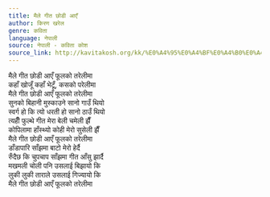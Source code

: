 ```yaml
---
title: मैले गीत छोडी आएँ
author: किरण खरेल
genre: कविता
language: नेपाली
source: नेपाली - कविता कोश
source_link: http://kavitakosh.org/kk/%E0%A4%95%E0%A4%BF%E0%A4%B0%E0%A4%A3_%E0%A4%96%E0%A4%B0%E0%A5%87%E0%A4%B2
---
```


मैले गीत छोडी आएँ फूलको तरेलीमा  
कहाँ खोजूँ कहाँ भेटूँ, कसको परेलीमा  
मैले गीत छोडी आएँ फूलको तरेलीमा  
सुनको बिहानी मुस्काउने सानो गाउँ थियो  
स्वर्ग हो कि त्यो धरती हो सानो ठाउँ थियो  
त्यहीँ फुल्थे गीत मेरा बेली चमेली झैँ  
कोपिलामा हाँस्थ्यो कोही मेरो सुसेली झैँ  
मैले गीत छोडी आएँ फूलको तरेलीमा  
डाँडापारि साँझमा बाटो मेरो हेर्दै  
रुँदैछ कि चुपचाप साँझमा गीत आँसु झार्दै  
मखमली चोली पनि उसलाई बिझायो कि  
लुकी लुकी ताराले उसलाई गिज्यायो कि  
मैले गीत छोडी आएँ फूलको तरेलीमा
